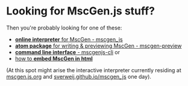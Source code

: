 # Looking for MscGen.js stuff?
Then you're probably looking for one of these:

- [**online interpreter** for MscGen - mscgen_js](https://sverweij.github.io/mscgen_js/index.html?utm_source=mscgenjs.github.io)
- [**atom package** for writing & previewing MscGen - mscgen-preview](https://atom.io/packages/mscgen-preview)
- [**command line interface** - mscgenjs-cli](https://www.npmjs.com/package/mscgenjs-cli) or
- [how to **embed MscGen in html**](https://sverweij.github.io/mscgen_js/embed.html?utm_source=mscgenjs.github.io)


(At this spot might arise the interactive interpreter currently residing at [mscgen.js.org](https://mscgen.js.org/) and [sverweij.github.io/mscgen_js](https://sverweij.github.io/mscgen_js) one day).
